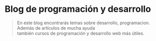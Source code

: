 # Blog de programación y desarrollo

> En este blog encontrarás temas sobre desarrollo, programacion. Además de artículos de mucha ayuda  
> también cursos de programación y desarrollo web más útiles. 